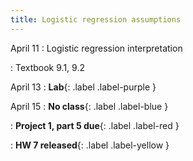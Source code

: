 ```yaml
---
title: Logistic regression assumptions
---
```


April 11
: Logistic regression interpretation

: Textbook 9.1, 9.2

April 13
: **Lab**{: .label .label-purple }

April 15
: **No class**{: .label .label-blue }

: **Project 1, part 5 due**{: .label .label-red }

: **HW 7 released**{: .label .label-yellow }